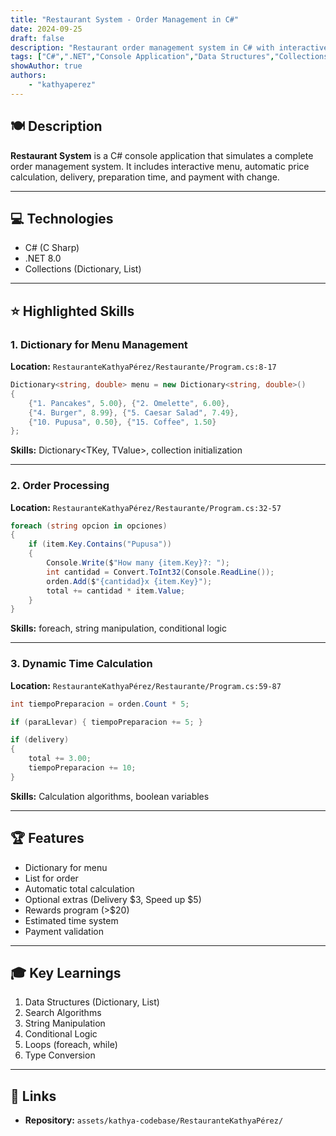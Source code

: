 ```yaml
---
title: "Restaurant System - Order Management in C#"
date: 2024-09-25
draft: false
description: "Restaurant order management system in C# with interactive menu, price calculation, and payment system."
tags: ["C#",".NET","Console Application","Data Structures","Collections","Business Logic"]
showAuthor: true
authors:
    - "kathyaperez"
---
```


## 🍽️ Description

**Restaurant System** is a C# console application that simulates a complete order management system. It includes interactive menu, automatic price calculation, delivery, preparation time, and payment with change.

---

## 💻 Technologies

- C# (C Sharp)
- .NET 8.0
- Collections (Dictionary, List)

---

## ⭐ Highlighted Skills

### 1. Dictionary for Menu Management

**Location:** `RestauranteKathyaPérez/Restaurante/Program.cs:8-17`

```csharp
Dictionary<string, double> menu = new Dictionary<string, double>()
{
    {"1. Pancakes", 5.00}, {"2. Omelette", 6.00},
    {"4. Burger", 8.99}, {"5. Caesar Salad", 7.49},
    {"10. Pupusa", 0.50}, {"15. Coffee", 1.50}
};
```

**Skills:** Dictionary<TKey, TValue>, collection initialization

---

### 2. Order Processing

**Location:** `RestauranteKathyaPérez/Restaurante/Program.cs:32-57`

```csharp
foreach (string opcion in opciones)
{
    if (item.Key.Contains("Pupusa"))
    {
        Console.Write($"How many {item.Key}?: ");
        int cantidad = Convert.ToInt32(Console.ReadLine());
        orden.Add($"{cantidad}x {item.Key}");
        total += cantidad * item.Value;
    }
}
```

**Skills:** foreach, string manipulation, conditional logic

---

### 3. Dynamic Time Calculation

**Location:** `RestauranteKathyaPérez/Restaurante/Program.cs:59-87`

```csharp
int tiempoPreparacion = orden.Count * 5;

if (paraLlevar) { tiempoPreparacion += 5; }

if (delivery)
{
    total += 3.00;
    tiempoPreparacion += 10;
}
```

**Skills:** Calculation algorithms, boolean variables

---

## 🏆 Features

- Dictionary for menu
- List for order
- Automatic total calculation
- Optional extras (Delivery $3, Speed up $5)
- Rewards program (>$20)
- Estimated time system
- Payment validation

---

## 🎓 Key Learnings

1. Data Structures (Dictionary, List)
2. Search Algorithms
3. String Manipulation
4. Conditional Logic
5. Loops (foreach, while)
6. Type Conversion

---

## 🔗 Links

- **Repository:** `assets/kathya-codebase/RestauranteKathyaPérez/`
